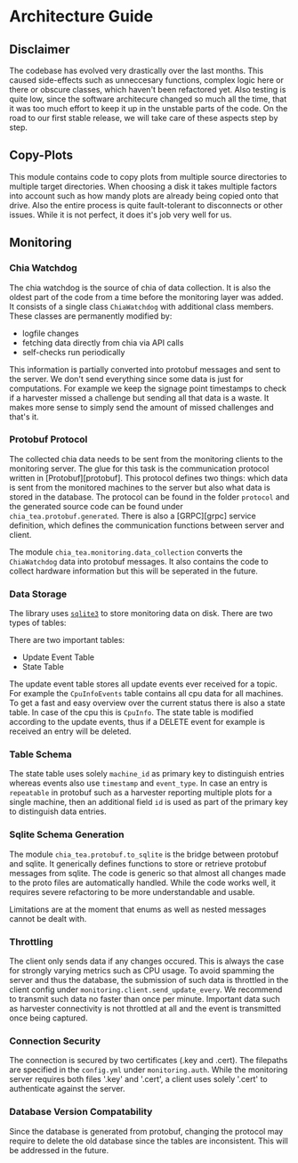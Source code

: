 # Architecture Guide

## Disclaimer

The codebase has evolved very drastically over the last months.
This caused side-effects such as unneccesary functions, complex logic here or
there or obscure classes, which haven't been refactored yet.
Also testing is quite low, since the software architecure changed so much all
the time, that it was too much effort to keep it up in the unstable parts of
the code.
On the road to our first stable release, we will take care of these aspects step
by step.

## Copy-Plots

This module contains code to copy plots from multiple source directories to
multiple target directories.
When choosing a disk it takes multiple factors into account such as how mandy
plots are already being copied onto that drive.
Also the entire process is quite fault-tolerant to disconnects or other issues.
While it is not perfect, it does it's job very well for us.

## Monitoring

### Chia Watchdog

The chia watchdog is the source of chia of data collection.
It is also the oldest part of the code from a time before the monitoring layer
was added.
It consists of a single class `ChiaWatchdog` with additional class members.
These classes are permanently modified by:

- logfile changes
- fetching data directly from chia via API calls
- self-checks run periodically

This information is partially converted into protobuf messages and sent to the
server.
We don't send everything since some data is just for computations.
For example we keep the signage point timestamps to check if a harvester missed
a challenge but sending all that data is a waste.
It makes more sense to simply send the amount of missed challenges and that's
it.

### Protobuf Protocol

The collected chia data needs to be sent from the monitoring clients to the
monitoring server.
The glue for this task is the communication protocol written in
[Protobuf][protobuf].
This protocol defines two things: which data is sent from the monitored machines
to the server but also what data is stored in the database.
The protocol can be found in the folder `protocol` and the generated source
code can be found under `chia_tea.protobuf.generated`.
There is also a [GRPC][grpc] service definition, which defines the communication
functions between server and client.

The module `chia_tea.monitoring.data_collection` converts the `ChiaWatchdog`
data into protobuf messages.
It also contains the code to collect hardware information but this will be
seperated in the future.

### Data Storage

The library uses [`sqlite3`](https://docs.python.org/3/library/sqlite3.html) to
store monitoring data on disk.
There are two types of tables:

There are two important tables:

- Update Event Table
- State Table

The update event table stores all update events ever received for a topic.
For example the `CpuInfoEvents` table contains all cpu data for all machines.
To get a fast and easy overview over the current status there is also a state
table.
In case of the cpu this is `CpuInfo`.
The state table is modified according to the update events, thus if a DELETE
event for example is received an entry will be deleted.

### Table Schema

The state table uses solely `machine_id` as primary key to distinguish entries
whereas events also use `timestamp` and `event_type`.
In case an entry is `repeatable` in protobuf such as a harvester reporting
multiple plots for a single machine, then an additional field `id` is used as
part of the primary key to distinguish data entries.

### Sqlite Schema Generation

The module `chia_tea.protobuf.to_sqlite` is the bridge between protobuf and
sqlite.
It generically defines functions to store or retrieve protobuf messages from
sqlite.
The code is generic so that almost all changes made to the proto files are
automatically handled.
While the code works well, it requires severe refactoring to be more
understandable and usable.

Limitations are at the moment that enums as well as nested messages cannot be
dealt with.

### Throttling

The client only sends data if any changes occured.
This is always the case for strongly varying metrics such as CPU usage.
To avoid spamming the server and thus the database, the submission of such data
is throttled in the client config under `monitoring.client.send_update_every`.
We recommend to transmit such data no faster than once per minute.
Important data such as harvester connectivity is not throttled at all and the
event is transmitted once being captured.

### Connection Security

The connection is secured by two certificates (.key and .cert).
The filepaths are specified in the `config.yml` under `monitoring.auth`.
While the monitoring server requires both files '.key' and '.cert', a client
uses solely '.cert' to authenticate against the server.

### Database Version Compatability

Since the database is generated from protobuf, changing the protocol may
require to delete the old database since the tables are inconsistent.
This will be addressed in the future.
